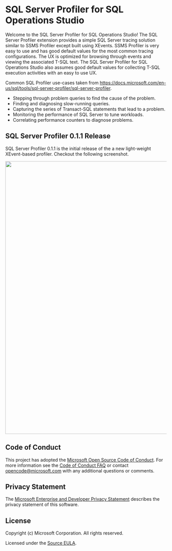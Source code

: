 # SQL Server Profiler for SQL Operations Studio

Welcome to the SQL Server Profiler for SQL Operations Studio!  The SQL Server Profiler extension provides a simple SQL Server tracing solution similar to SSMS Profiler except built using XEvents.  SSMS Profiler is very easy to use and has good default values for the most common tracing configurations.  The UX is optimized for browsing through events and viewing the associated T-SQL text.  The SQL Server Profiler for SQL Operations Studio also assumes good default values for collecting T-SQL execution activities with an easy to use UX.

Common SQL Profiler use-cases taken from https://docs.microsoft.com/en-us/sql/tools/sql-server-profiler/sql-server-profiler.

- Stepping through problem queries to find the cause of the problem.
- Finding and diagnosing slow-running queries.
- Capturing the series of Transact-SQL statements that lead to a problem.
- Monitoring the performance of SQL Server to tune workloads.
- Correlating performance counters to diagnose problems.

## SQL Server Profiler 0.1.1 Release
SQL Server Profiler 0.1.1 is the initial release of the a new light-weight XEvent-based profiler.  Checkout the following screenshot.

<img width="850" src="https://user-images.githubusercontent.com/599935/41578613-fa10e8bc-7347-11e8-8b97-9fb7d186c9f6.png">

## Code of Conduct

This project has adopted the [Microsoft Open Source Code of Conduct](https://opensource.microsoft.com/codeofconduct/). For more information see the [Code of Conduct FAQ](https://opensource.microsoft.com/codeofconduct/faq/) or contact [opencode@microsoft.com](mailto:opencode@microsoft.com) with any additional questions or comments.

## Privacy Statement

The [Microsoft Enterprise and Developer Privacy Statement](https://privacy.microsoft.com/en-us/privacystatement) describes the privacy statement of this software.

## License

Copyright (c) Microsoft Corporation. All rights reserved.

Licensed under the [Source EULA](https://raw.githubusercontent.com/Microsoft/sqlopsstudio/master/LICENSE.txt).
